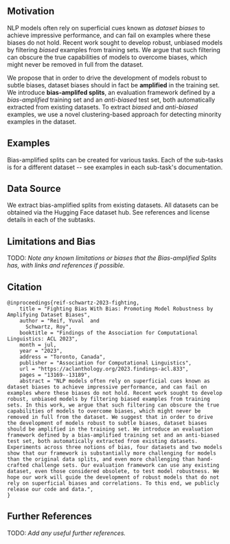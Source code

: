 ## Motivation
NLP models often rely on superficial cues known as *dataset biases* to achieve impressive performance, and can fail on examples where these biases do not hold. 
Recent work sought to develop robust, unbiased models by filtering *biased* examples from training sets. We argue that such filtering can obscure the true capabilities of models to overcome biases, which might never be removed in full from the dataset. 

We propose that in order to drive the development of models robust to subtle biases, dataset biases should in fact be **amplified** in the training set. 
We introduce **bias-amplifed splits**, an evaluation framework defined by a *bias-amplified* training set and an *anti-biased* test set, both automatically extracted from existing datasets. 
To extract *biased* and *anti-biased* examples, we use a novel clustering-based approach for detecting minority examples in the dataset.

## Examples
Bias-amplified splits can be created for various tasks. Each of the sub-tasks is for a different dataset -- see examples in each sub-task's documentation.

## Data Source
We extract bias-amplified splits from existing datasets. All datasets can be obtained via the Hugging Face dataset hub. See references and license details in each of the subtasks.

## Limitations and Bias
TODO: *Note any known limitations or biases that the Bias-amplified Splits has, with links and references if possible.*

## Citation
```
@inproceedings{reif-schwartz-2023-fighting,
    title = "Fighting Bias With Bias: Promoting Model Robustness by Amplifying Dataset Biases",
    author = "Reif, Yuval  and
      Schwartz, Roy",
    booktitle = "Findings of the Association for Computational Linguistics: ACL 2023",
    month = jul,
    year = "2023",
    address = "Toronto, Canada",
    publisher = "Association for Computational Linguistics",
    url = "https://aclanthology.org/2023.findings-acl.833",
    pages = "13169--13189",
    abstract = "NLP models often rely on superficial cues known as dataset biases to achieve impressive performance, and can fail on examples where these biases do not hold. Recent work sought to develop robust, unbiased models by filtering biased examples from training sets. In this work, we argue that such filtering can obscure the true capabilities of models to overcome biases, which might never be removed in full from the dataset. We suggest that in order to drive the development of models robust to subtle biases, dataset biases should be amplified in the training set. We introduce an evaluation framework defined by a bias-amplified training set and an anti-biased test set, both automatically extracted from existing datasets. Experiments across three notions of bias, four datasets and two models show that our framework is substantially more challenging for models than the original data splits, and even more challenging than hand-crafted challenge sets. Our evaluation framework can use any existing dataset, even those considered obsolete, to test model robustness. We hope our work will guide the development of robust models that do not rely on superficial biases and correlations. To this end, we publicly release our code and data.",
}
```

## Further References
TODO: *Add any useful further references.*

